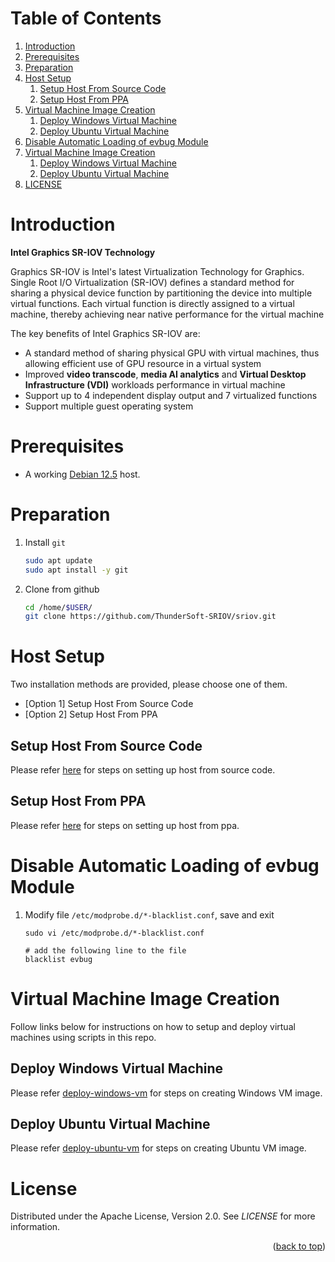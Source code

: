 <a name="readme-top"></a>

<!-- TABLE OF CONTENTS -->
# Table of Contents
1. [Introduction](#introduction)
1. [Prerequisites](#prerequisites)
1. [Preparation](#preparation)
1. [Host Setup](#host-setup)
    1. [Setup Host From Source Code](#setup-host-from-source-code)
    1. [Setup Host From PPA](#setup-host-from-ppa)
1. [Virtual Machine Image Creation](#virtual-machine-image-creation)
    1. [Deploy Windows Virtual Machine](#deploy-windows-virtual-machine)
    1. [Deploy Ubuntu Virtual Machine](#deploy-ubuntu-virtual-machine)
1. [Disable Automatic Loading of evbug Module](#disable-automatic-loading-of-evbug-module)
1. [Virtual Machine Image Creation](#virtual-machine-image-creation)
    1. [Deploy Windows Virtual Machine](#deploy-windows-virtual-machine)
    1. [Deploy Ubuntu Virtual Machine](#deploy-ubuntu-virtual-machine)
1. [LICENSE](#license)

<!-- INSTRUCTION -->
# Introduction

**Intel Graphics SR-IOV Technology**

Graphics SR-IOV is Intel's latest Virtualization Technology for Graphics. Single Root I/O Virtualization (SR-IOV) defines a standard method for sharing a physical device function by partitioning the device into multiple virtual functions. Each virtual function is directly assigned to a virtual machine, thereby achieving near native performance for the virtual machine

The key benefits of Intel Graphics SR-IOV are:
  * A standard method of sharing physical GPU with virtual machines, thus allowing efficient use of GPU resource in a virtual system
  * Improved **video transcode**, **media AI analytics** and **Virtual Desktop Infrastructure (VDI)** workloads performance in virtual machine
  * Support up to 4 independent display output and 7 virtualized functions
  * Support multiple guest operating system

<!-- PREREQUISITES -->
# Prerequisites

  * A working [Debian 12.5](https://get.debian.org/images/archive/12.5.0/amd64/iso-dvd/debian-12.5.0-amd64-DVD-1.iso) host.

<!-- PREPARATION -->
# Preparation

1. Install `git`

    ```sh
    sudo apt update
    sudo apt install -y git
    ```

2. Clone from github

    ```sh
    cd /home/$USER/
    git clone https://github.com/ThunderSoft-SRIOV/sriov.git
    ```

<!-- HOST SETUP -->
# Host Setup

Two installation methods are provided, please choose one of them.

  * [Option 1] Setup Host From Source Code
  * [Option 2] Setup Host From PPA

## Setup Host From Source Code

Please refer [here](docs/setup_host.md) for steps on setting up host from source code.

## Setup Host From PPA

Please refer [here](docs/setup_host_from_ppa.md) for steps on setting up host from ppa.

<!-- DISABLE AUTOMATIC LOADING OF EVBUG MODULE -->
# Disable Automatic Loading of evbug Module

1. Modify file `/etc/modprobe.d/*-blacklist.conf`, save and exit

    ```shell
    sudo vi /etc/modprobe.d/*-blacklist.conf

    # add the following line to the file
    blacklist evbug
    ```

<!-- VIRTUAL MACHINE IMAGE CREATION -->
# Virtual Machine Image Creation

Follow links below for instructions on how to setup and deploy virtual machines using scripts in this repo.

## Deploy Windows Virtual Machine

Please refer [deploy-windows-vm](docs/deploy-windows-vm.md) for steps on creating Windows VM image.

## Deploy Ubuntu Virtual Machine

Please refer [deploy-ubuntu-vm](docs/deploy-ubuntu-vm.md) for steps on creating Ubuntu VM image.

<!-- LICENSE -->
# License

Distributed under the Apache License, Version 2.0. See *LICENSE* for more information.

<p align="right">(<a href="#readme-top">back to top</a>)</p>
